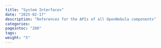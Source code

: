 ```yaml
---
title: "System Interfaces"
date: "2025-02-17"
description: "References for the APIs of all OpenNebula components"
categories:
pageintoc: "280"
tags:
weight: "5"
---
```


<!--# System Interfaces -->
